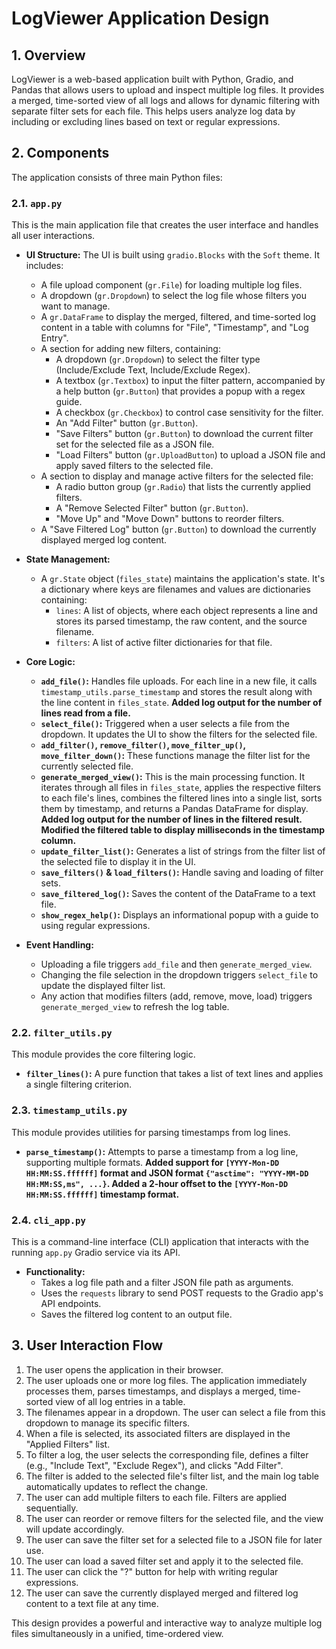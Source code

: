 # LogViewer Application Design

## 1. Overview

LogViewer is a web-based application built with Python, Gradio, and Pandas that allows users to upload and inspect multiple log files. It provides a merged, time-sorted view of all logs and allows for dynamic filtering with separate filter sets for each file. This helps users analyze log data by including or excluding lines based on text or regular expressions.

## 2. Components

The application consists of three main Python files:

### 2.1. `app.py`

This is the main application file that creates the user interface and handles all user interactions.

*   **UI Structure:** The UI is built using `gradio.Blocks` with the `Soft` theme. It includes:
    *   A file upload component (`gr.File`) for loading multiple log files.
    *   A dropdown (`gr.Dropdown`) to select the log file whose filters you want to manage.
    *   A `gr.DataFrame` to display the merged, filtered, and time-sorted log content in a table with columns for "File", "Timestamp", and "Log Entry".
    *   A section for adding new filters, containing:
        *   A dropdown (`gr.Dropdown`) to select the filter type (Include/Exclude Text, Include/Exclude Regex).
        *   A textbox (`gr.Textbox`) to input the filter pattern, accompanied by a help button (`gr.Button`) that provides a popup with a regex guide.
        *   A checkbox (`gr.Checkbox`) to control case sensitivity for the filter.
        *   An "Add Filter" button (`gr.Button`).
        *   "Save Filters" button (`gr.Button`) to download the current filter set for the selected file as a JSON file.
        *   "Load Filters" button (`gr.UploadButton`) to upload a JSON file and apply saved filters to the selected file.
    *   A section to display and manage active filters for the selected file:
        *   A radio button group (`gr.Radio`) that lists the currently applied filters.
        *   A "Remove Selected Filter" button (`gr.Button`).
        *   "Move Up" and "Move Down" buttons to reorder filters.
    *   A "Save Filtered Log" button (`gr.Button`) to download the currently displayed merged log content.

*   **State Management:**
    *   A `gr.State` object (`files_state`) maintains the application's state. It's a dictionary where keys are filenames and values are dictionaries containing:
        *   `lines`: A list of objects, where each object represents a line and stores its parsed timestamp, the raw content, and the source filename.
        *   `filters`: A list of active filter dictionaries for that file.

*   **Core Logic:**
    *   **`add_file()`:** Handles file uploads. For each line in a new file, it calls `timestamp_utils.parse_timestamp` and stores the result along with the line content in `files_state`. **Added log output for the number of lines read from a file.**
    *   **`select_file()`:** Triggered when a user selects a file from the dropdown. It updates the UI to show the filters for the selected file.
    *   **`add_filter()`, `remove_filter()`, `move_filter_up()`, `move_filter_down()`:** These functions manage the filter list for the currently selected file.
    *   **`generate_merged_view()`:** This is the main processing function. It iterates through all files in `files_state`, applies the respective filters to each file's lines, combines the filtered lines into a single list, sorts them by timestamp, and returns a Pandas DataFrame for display. **Added log output for the number of lines in the filtered result. Modified the filtered table to display milliseconds in the timestamp column.**
    *   **`update_filter_list()`:** Generates a list of strings from the filter list of the selected file to display it in the UI.
    *   **`save_filters()` & `load_filters()`:** Handle saving and loading of filter sets.
    *   **`save_filtered_log()`:** Saves the content of the DataFrame to a text file.
    *   **`show_regex_help()`:** Displays an informational popup with a guide to using regular expressions.

*   **Event Handling:**
    *   Uploading a file triggers `add_file` and then `generate_merged_view`.
    *   Changing the file selection in the dropdown triggers `select_file` to update the displayed filter list.
    *   Any action that modifies filters (add, remove, move, load) triggers `generate_merged_view` to refresh the log table.

### 2.2. `filter_utils.py`

This module provides the core filtering logic.

*   **`filter_lines()`:** A pure function that takes a list of text lines and applies a single filtering criterion.

### 2.3. `timestamp_utils.py`

This module provides utilities for parsing timestamps from log lines.

*   **`parse_timestamp()`:** Attempts to parse a timestamp from a log line, supporting multiple formats. **Added support for `[YYYY-Mon-DD HH:MM:SS.ffffff]` format and JSON format `{"asctime": "YYYY-MM-DD HH:MM:SS,ms", ...}`. Added a 2-hour offset to the `[YYYY-Mon-DD HH:MM:SS.ffffff]` timestamp format.**

### 2.4. `cli_app.py`

This is a command-line interface (CLI) application that interacts with the running `app.py` Gradio service via its API.

*   **Functionality:**
    *   Takes a log file path and a filter JSON file path as arguments.
    *   Uses the `requests` library to send POST requests to the Gradio app's API endpoints.
    *   Saves the filtered log content to an output file.

## 3. User Interaction Flow

1.  The user opens the application in their browser.
2.  The user uploads one or more log files. The application immediately processes them, parses timestamps, and displays a merged, time-sorted view of all log entries in a table.
3.  The filenames appear in a dropdown. The user can select a file from this dropdown to manage its specific filters.
4.  When a file is selected, its associated filters are displayed in the "Applied Filters" list.
5.  To filter a log, the user selects the corresponding file, defines a filter (e.g., "Include Text", "Exclude Regex"), and clicks "Add Filter".
6.  The filter is added to the selected file's filter list, and the main log table automatically updates to reflect the change.
7.  The user can add multiple filters to each file. Filters are applied sequentially.
8.  The user can reorder or remove filters for the selected file, and the view will update accordingly.
9.  The user can save the filter set for a selected file to a JSON file for later use.
10. The user can load a saved filter set and apply it to the selected file.
11. The user can click the "?" button for help with writing regular expressions.
12. The user can save the currently displayed merged and filtered log content to a text file at any time.

This design provides a powerful and interactive way to analyze multiple log files simultaneously in a unified, time-ordered view.